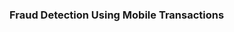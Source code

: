### Fraud Detection Using Mobile Transactions

<p align='justify>This project focuses on detecting fraudulent transactions in mobile money operations using supervised machine learning techniques. The dataset was obtained from Kaggle and processed through data cleaning, exploratory analysis, model building, and evaluation.</p>

# Objective
To build a machine learning model that can accurately classify whether a transaction is fraudulent based on transaction features, and deploy a working prototype with a dashboard for visualization and predictions.

# Dataset
Source: Kaggle - Mobile Money Fraud Detection

# Features:
type: Type of transaction (e.g., CASH_OUT, TRANSFER)
amount: Amount involved in the transaction
oldbalanceOrg, newbalanceOrig, oldbalanceDest, newbalanceDest: Balance before and after the transaction
isFraud: Target variable (1 for fraud, 0 for normal)

# Project Pipeline
1. Data Preprocessing
-Loaded dataset using pandas
-Handled missing values
-Encoded categorical variables using LabelEncoder
-Scaled features with StandardScaler
-Handled class imbalance using SMOTE

2. Exploratory Data Analysis (EDA)
-Distribution of fraud vs. non-fraud transactions
-Correlation heatmaps
-Insights on transaction types and their fraud likelihood

3. Model Building
-Trained multiple models:
  -Logistic Regression
  -XGBoost

-Used metrics like:
  -Accuracy
  -Confusion Matrix
  -ROC-AUC
  -Classification Report

4. Evaluation
-Compared model performance
-Identified XGBoost as the most accurate and reliable model

# Technologies Used
-Python
-Pandas, NumPy, Seaborn, Matplotlib
-Scikit-learn
-XGBoost
-Imbalanced-learn (SMOTE)

